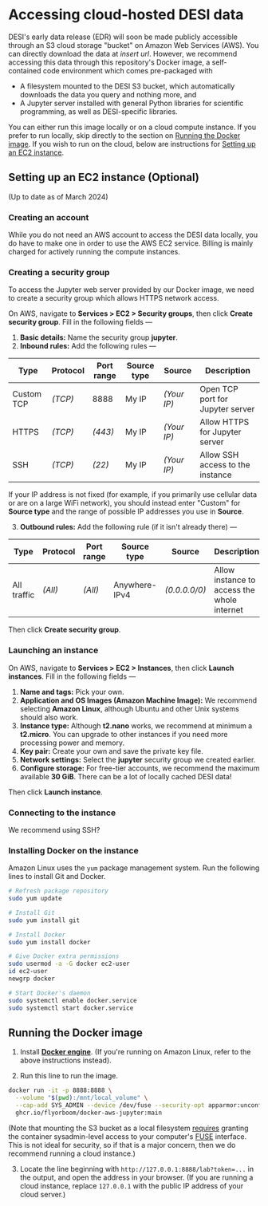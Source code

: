 # Accessing cloud-hosted DESI data

DESI's early data release (EDR) will soon be made publicly accessible through an S3 cloud storage "bucket" on Amazon Web Services (AWS). 
You can directly download the data at _insert url_.
However, we recommend accessing this data through this repository's Docker image,
a self-contained code environment which comes pre-packaged with
* A filesystem mounted to the DESI S3 bucket, which automatically downloads the data you query and nothing more, and
* A Jupyter server installed with general Python libraries for scientific programming, as well as DESI-specific libraries.

You can either run this image locally or on a cloud compute instance.
If you prefer to run locally, skip directly to the section on [Running the Docker image](#running-the-docker-image).
If you wish to run on the cloud, below are instructions for [Setting up an EC2 instance](#setting-up-an-ec2-instance-optional).

## Setting up an EC2 instance (Optional)

(Up to date as of March 2024)

### Creating an account

While you do not need an AWS account to access the DESI data locally,
you do have to make one in order to use the AWS EC2 service.
Billing is mainly charged for actively running the compute instances.

### Creating a security group

To access the Jupyter web server provided by our Docker image, 
we need to create a security group which allows HTTPS network access.

On AWS, navigate to **Services > EC2 > Security groups**, then click **Create security group**.
Fill in the following fields &mdash;

1. **Basic details:** Name the security group **jupyter**.
2. **Inbound rules:** Add the following rules &mdash;

| Type       | Protocol | Port range | Source type | Source      | Description
| ----       | -------- | ---------- | ----------- | ------      | -----------
| Custom TCP | _(TCP)_  | 8888       | My IP       | _(Your IP)_ | Open TCP port for Jupyter server
| HTTPS      | _(TCP)_  | _(443)_    | My IP       | _(Your IP)_ | Allow HTTPS for Jupyter server
| SSH        | _(TCP)_  | _(22)_     | My IP       | _(Your IP)_ | Allow SSH access to the instance

If your IP address is not fixed (for example, if you primarily use cellular data or are on a large WiFi network),
you should instead enter "Custom" for **Source type** and the range of possible IP addresses you use in **Source**.
   
3. **Outbound rules:** Add the following rule (if it isn't already there) &mdash;

| Type        | Protocol | Port range | Source type   | Source        | Description
| ----        | -------- | ---------- | -----------   | ------        | -----------
| All traffic | _(All)_  | _(All)_    | Anywhere-IPv4 | _(0.0.0.0/0)_ | Allow instance to access the whole internet

Then click **Create security group**.

### Launching an instance

On AWS, navigate to **Services > EC2 > Instances**, then click **Launch instances**.
Fill in the following fields &mdash;

1. **Name and tags:** Pick your own.
2. **Application and OS Images (Amazon Machine Image):** We recommend selecting **Amazon Linux**, although Ubuntu and other Unix systems should also work.
3. **Instance type:** Although **t2.nano** works, we recommend at minimum a **t2.micro**.
   You can upgrade to other instances if you need more processing power and memory.
4. **Key pair:** Create your own and save the private key file.
5. **Network settings:** Select the **jupyter** security group we created earlier.
6. **Configure storage:** For free-tier accounts, we recommend the maximum available **30 GiB**. There can be a lot of locally cached DESI data!

Then click **Launch instance**.

### Connecting to the instance

We recommend using SSH?

### Installing Docker on the instance

Amazon Linux uses the `yum` package management system. 
Run the following lines to install Git and Docker.
```bash
# Refresh package repository
sudo yum update

# Install Git
sudo yum install git

# Install Docker
sudo yum install docker

# Give Docker extra permissions
sudo usermod -a -G docker ec2-user
id ec2-user
newgrp docker

# Start Docker's daemon
sudo systemctl enable docker.service
sudo systemctl start docker.service
```

## Running the Docker image

1. Install **[Docker engine](https://docs.docker.com/engine/install/)**.
   (If you're running on Amazon Linux, refer to the above instructions instead).
   
2. Run this line to run the image.
```bash
docker run -it -p 8888:8888 \
  --volume "$(pwd):/mnt/local_volume" \
  --cap-add SYS_ADMIN --device /dev/fuse --security-opt apparmor:unconfined \
  ghcr.io/flyorboom/docker-aws-jupyter:main
```
(Note that mounting the S3 bucket as a local filesystem [requires](https://docs.docker.com/engine/reference/run/#runtime-privilege-and-linux-capabilities)
granting the container sysadmin-level access to your computer's [FUSE](https://en.wikipedia.org/wiki/Filesystem_in_Userspace) interface.
This is not ideal for security, so if that is a major concern, then we do recommend running a cloud instance.)

3. Locate the line beginning with `http://127.0.0.1:8888/lab?token=...` in the output, and open the address in your browser.
   (If you are running a cloud instance, replace `127.0.0.1` with the public IP address of your cloud server.)

